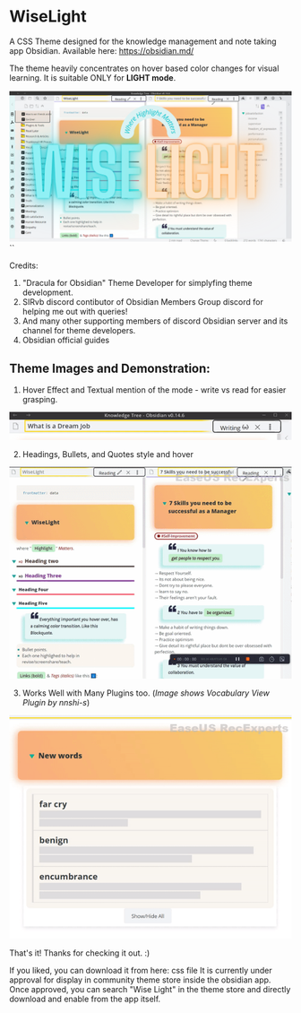 # WiseLight
A CSS Theme designed for the knowledge management and note taking app Obsidian. Available here: https://obsidian.md/

The theme heavily concentrates on hover based color changes for visual learning. It is suitable ONLY for **LIGHT mode**. 

![Cover](https://github.com/learnerfvs/WiseLight/blob/main/WiseLight%20Cover.png)``

Credits:
1. "Dracula for Obsidian" Theme Developer for simplyfing theme development.
2. SIRvb discord contibutor of Obsidian Members Group discord for helping me out with queries!
3. And many other supporting members of discord Obsidian server and its channel for theme developers.
4. Obsidian official guides

## **Theme Images and Demonstration**:

1. Hover Effect and Textual mention of the mode - write vs read for easier grasping.

![Title Bar](https://github.com/learnerfvs/WiseLight/blob/main/Wiselight%20Title%20Bar.gif)


2. Headings,  Bullets, and Quotes style and hover

![Headings](https://github.com/learnerfvs/WiseLight/blob/main/Bullets%20Quotes%20and%20Headings.gif)


3. Works Well with Many Plugins too. (*Image shows Vocabulary View Plugin by nnshi-s*)

![Plugin](https://github.com/learnerfvs/WiseLight/blob/main/Vocabulary%20View%20Plugin%20Highlights.gif)



That's it! Thanks for checking it out. :)

If you liked, you can download it from here: css file It is currently under approval for display in community theme store inside the obsidian app. Once approved, you can search "Wise Light" in the theme store and directly download and enable from the app itself.
